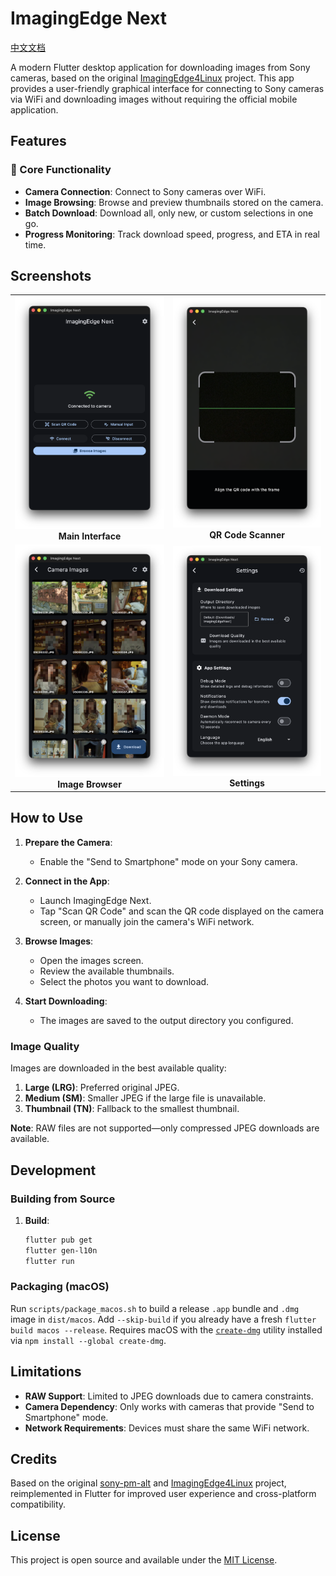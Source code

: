 # ImagingEdge Next

[中文文档](README.zh.md)

A modern Flutter desktop application for downloading images from Sony cameras, based on the original [ImagingEdge4Linux](https://github.com/schorschii/ImagingEdge4Linux) project. This app provides a user-friendly graphical interface for connecting to Sony cameras via WiFi and downloading images without requiring the official mobile application.

## Features

### 🎯 Core Functionality
- **Camera Connection**: Connect to Sony cameras over WiFi.
- **Image Browsing**: Browse and preview thumbnails stored on the camera.
- **Batch Download**: Download all, only new, or custom selections in one go.
- **Progress Monitoring**: Track download speed, progress, and ETA in real time.

## Screenshots

<div align="center">
  <table>
    <tr>
      <td align="center">
        <img src=".github/screenshots/CleanShot 2025-10-03 at 03.12.34@2x.png" width="400" alt="Main Interface"/>
        <br/>
        <b>Main Interface</b>
      </td>
      <td align="center">
        <img src=".github/screenshots/CleanShot 2025-10-03 at 03.11.56@2x.png" width="400" alt="QR Code Scanner"/>
        <br/>
        <b>QR Code Scanner</b>
      </td>
    </tr>
    <tr>
      <td align="center">
        <img src=".github/screenshots/CleanShot 2025-10-03 at 03.13.15@2x.png" width="400" alt="Image Browser"/>
        <br/>
        <b>Image Browser</b>
      </td>
      <td align="center">
        <img src=".github/screenshots/CleanShot 2025-10-03 at 03.11.27@2x.png" width="400" alt="Settings"/>
        <br/>
        <b>Settings</b>
      </td>
    </tr>
  </table>
</div>

## How to Use

1. **Prepare the Camera**:
   - Enable the "Send to Smartphone" mode on your Sony camera.

2. **Connect in the App**:
   - Launch ImagingEdge Next.
   - Tap "Scan QR Code" and scan the QR code displayed on the camera screen, or manually join the camera's WiFi network.

3. **Browse Images**:
   - Open the images screen.
   - Review the available thumbnails.
   - Select the photos you want to download.

4. **Start Downloading**:
   - The images are saved to the output directory you configured.

### Image Quality
Images are downloaded in the best available quality:
1. **Large (LRG)**: Preferred original JPEG.
2. **Medium (SM)**: Smaller JPEG if the large file is unavailable.
3. **Thumbnail (TN)**: Fallback to the smallest thumbnail.

**Note**: RAW files are not supported—only compressed JPEG downloads are available.

## Development

### Building from Source

1. **Build**:
   ```bash
   flutter pub get
   flutter gen-l10n
   flutter run
   ```

### Packaging (macOS)

Run `scripts/package_macos.sh` to build a release `.app` bundle and `.dmg` image in `dist/macos`. Add `--skip-build` if you already have a fresh `flutter build macos --release`. Requires macOS with the [`create-dmg`](https://github.com/create-dmg/create-dmg) utility installed via `npm install --global create-dmg`.

## Limitations

- **RAW Support**: Limited to JPEG downloads due to camera constraints.
- **Camera Dependency**: Only works with cameras that provide "Send to Smartphone" mode.
- **Network Requirements**: Devices must share the same WiFi network.

## Credits

Based on the original [sony-pm-alt](https://github.com/falk0069/sony-pm-alt) and [ImagingEdge4Linux](https://github.com/schorschii/ImagingEdge4Linux) project, reimplemented in Flutter for improved user experience and cross-platform compatibility.

## License

This project is open source and available under the [MIT License](LICENSE).
